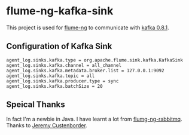 flume-ng-kafka-sink
================

This project is used for [flume-ng](https://github.com/apache/flume) to communicate with [kafka 0.8.1](http://kafka.apache.org/).

Configuration of Kafka Sink
----------

    agent_log.sinks.kafka.type = org.apache.flume.sink.kafka.KafkaSink
    agent_log.sinks.kafka.channel = all_channel
    agent_log.sinks.kafka.metadata.broker.list = 127.0.0.1:9092
    agent_log.sinks.kafka.topic = all
    agent_log.sinks.kafka.producer.type = sync
    agent_log.sinks.kafka.batchSize = 20

Speical Thanks
---------

In fact I'm a newbie in Java. I have learnt a lot from [flumg-ng-rabbitmq](https://github.com/jcustenborder/flume-ng-rabbitmq). Thanks to [Jeremy Custenborder](https://github.com/jcustenborder).

